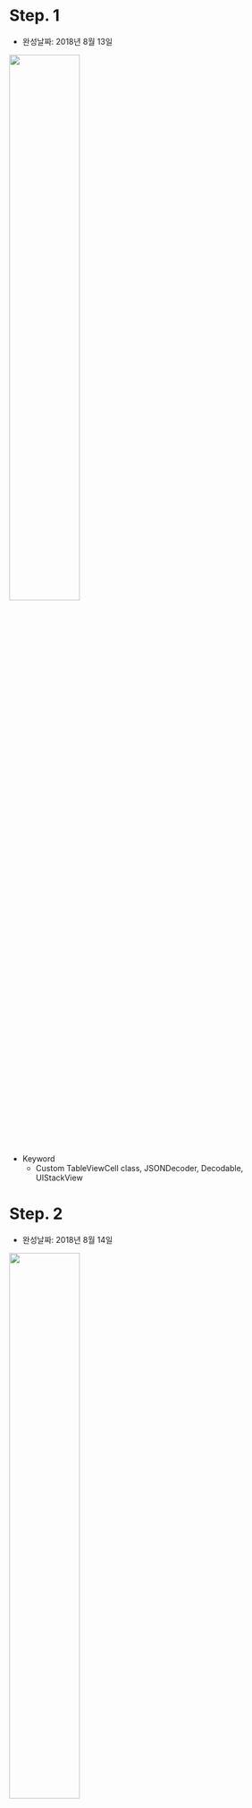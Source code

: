 # Step. 1
- 완성날짜: 2018년 8월 13일

<img src="images/step2_8.png" width="50%">

- Keyword
	- Custom TableViewCell class, JSONDecoder, Decodable, UIStackView

# Step. 2
- 완성날짜: 2018년 8월 14일

<img src="images/step2_8.png" width="50%"> 
<img src="images/step2_x.png" width="50%"> 
<img src="images/step2_plus.png" width="50%"> 

- Keyword
	- 서로 다른 화면 크기에 대응할 수 있는 오토레이아웃 적용하기

# Step. 3
- 완성날짜: 2018년 8월 16일

<img src="images/step3_demo.png" width="50%">

- Keyword
	- Custom Section Header, HeaderFooterView, Protocol inheritance, UITableView Delegate methods, UITableView DataSource methods, Enum CaseIterable Protocol

- 주요 작업사항
	- 기존 `JSONParser`객체를 `DataManager`객체로 바꾸면서 역할과 이름을 개선하였습니다.
	- 상위모듈에서 `StoreItemList`객체를 사용할 때 인터페이스를 단순화하였습니다.(init할 때 데이터 load, 실패가능한 이니셜라이저 활용)
	- 하나의 섹션에 대한 정보를 갖고 있는 StoreItemList가 StoreItem 배열뿐만 아니라 섹션에 대한 정보(title, description)를 갖습니다.
	- main, soup, side의 객체를 FoodCategory로 표현합니다.
	- 각 FoodCaterory의 정보를 배열로 갖고 있는 `SectionInfo` 상위 모델을 구현(섹션의 index접근을 위한 SectionInfo의 데이터 자료구조 선택: 배열)
	- 뷰컨트롤러가 셀이나 헤더뷰의 속성을 설정하기 위한 메서드에 인자로 모델전부를 넘겨주던 부분을 필요한 부분을 프로토콜로 넘겨주도록 개선하였습니다.
	- 테이블뷰 섹션의 Custom Header를 커스텀할 때 이전 단계에 사용하던 `BadgeLabel`을 재사용하였습니다.
	
# Step. 4
- 완성날짜: 2018년 8월 16일
- Toaster 적용

<img src="images/step4_demo.gif" width="50%">

- Keyword
	- CocoaPods, SwiftLint, Carthage, Homebrew
	- Xcode Project Terms : [참고1](https://stackoverflow.com/questions/20637435/xcode-what-is-a-target-and-scheme-in-plain-language/20637892#20637892), [참고2](https://www.edwith.org/boostcourse-ios/lecture/16841/)
	

# Step. 5
- 완성날짜: 2018년 8월 21일

<img src="images/step5_demo.gif" width="50%">


- Keyword
	- HTTP protocol, URLSession, asyn/sync, NotificationCenter Queue, DispatchQueue(GCD), Serial/Concurrent Queue, reload tableView's sections, reload tableView, 비동기 데이터 fetch + View의 업데이트 동기처리
	
# Step. 6
- 완성날짜: 2018년 8월 24일

<img src="images/step6_demo.gif" width="50%">

<img src="images/step6_error_demo.png" width="50%">

- Keyword
	- DispatchQueue.main, UI update, Concurrency Programming Guide, URLSession, URLSessionDownloadTask, FileManager, Caching, OperationQueue, 이미지 다운로드 시 GCD와 downloadTask의 차이
	
# Step. 7
- 완성날짜: 2018년 8월 29일

<img src="images/step7_demo.gif" width="50%">

- 주요작업사항
	- 상세화면을 나타내는 DetailViewController 구현
	- ViewController, DetailViewController, DetailView의 관계와 Delegate활용. 프로토콜(인터페이스)를 통한 값 전달
	- Alamofire를 이용한 데이터 요청 및 JSON데이터 다루기
	- UIScrollView의 ContentView인 DetailView 구현
	- UIScrollView의 페이징 구현
	- URLRequest와 URLSession을 이용한 HTTP POST요청보내기
	- UIStackView on ContentView on UIScrollView 다루기
- Keyword
	- 병렬로 날아오는 데이터의 동기처리, 전체화면 스크롤뷰, 스크롤뷰 ContentSize, Alamofire, 클로저(Wrapper)사용해보기(setDetailHash), UIScrollView의 페이징
	- "데이터는 어떻게 넘어올지 모른다."에 대응하기